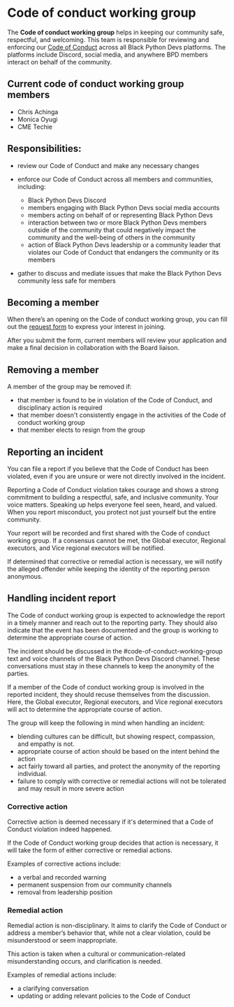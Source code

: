 # Code of conduct working group

The **Code of conduct working group** helps in keeping our community safe, respectful, and welcoming. This team is responsible for reviewing and enforcing our [Code of Conduct](https://github.com/BlackPythonDevs/.github?tab=coc-ov-file#readme) across all Black Python Devs platforms. The platforms include Discord, social media, and anywhere BPD members interact on behalf of the community.

## Current code of conduct working group members

- Chris Achinga
- Monica Oyugi
- CME Techie

## Responsibilities:

- review our Code of Conduct and make any necessary changes
- enforce our Code of Conduct across all members and communities, including:
    - Black Python Devs Discord
    - members engaging with Black Python Devs social media accounts
    - members acting on behalf of or representing Black Python Devs
    - interaction between two or more Black Python Devs members outside of the community that could negatively impact the community and the well-being of others in the community
    - action of Black Python Devs leadership or a community leader that violates our Code of Conduct that endangers the community or its members

- gather to discuss and mediate issues that make the Black Python Devs community less safe for members

## Becoming a member

When there’s an opening on the Code of conduct working group, you can fill out the  [request form](https://forms.gle/cqkvBPhy77YNtDLw5) to express your interest in joining.

After you submit the form, current members will review your application and make a final decision in collaboration with the Board liaison.

## Removing a member

A member of the group may be removed if:

- that member is found to be in violation of the Code of Conduct, and disciplinary action is required
- that member doesn't consistently engage in the activities of the Code of conduct working group
- that member elects to resign from the group

## Reporting an incident

You can file a report if you believe that the Code of Conduct has been violated, even if you are unsure or were not directly involved in the incident.

Reporting a Code of Conduct violation takes courage and shows a strong commitment to building a respectful, safe, and inclusive community. Your voice matters. Speaking up helps everyone feel seen, heard, and valued. When you report misconduct, you protect not just yourself but the entire community.

Your report will be recorded and first shared with the Code of conduct working group. If a consensus cannot be met, the Global executor, Regional executors, and Vice regional executors will be notified.

If determined that corrective or remedial action is necessary, we will notify the alleged offender while keeping the identity of the reporting person anonymous.

## Handling incident report

The Code of conduct working group is expected to acknowledge the report in a timely manner and reach out to the reporting party. They should also indicate that the event has been documented and the group is working to determine the appropriate course of action.

The incident should be discussed in the #code-of-conduct-working-group text and voice channels  of the Black Python Devs Discord channel. These conversations must stay in these channels to keep the anonymity of the parties.

If a member of the Code of conduct working group is involved in the reported incident, they should recuse themselves from the discussion. Here, the Global executor, Regional executors, and Vice regional executors will act to determine the appropriate course of action.

The group will keep the following in mind when handling an incident:

- blending cultures can be difficult, but showing respect, compassion, and empathy is not.
- appropriate course of action should be based on the intent behind the action
- act fairly toward all parties, and protect the anonymity of the reporting individual.
- failure to comply with corrective or remedial actions will not be tolerated and may result in more severe action

### Corrective action

Corrective action is deemed necessary if it's determined that a Code of Conduct violation indeed happened.

If the Code of Conduct working group decides that action is necessary, it will take the form of either corrective or remedial actions.

Examples of corrective actions include:

- a verbal and recorded warning
- permanent suspension from our community channels
- removal from leadership position

### Remedial action

Remedial action is non-disciplinary. It aims to clarify the Code of Conduct or address a member’s behavior that, while not a clear violation, could be misunderstood or seem inappropriate.

This action is taken when a cultural or communication-related misunderstanding occurs, and clarification is needed.

Examples of remedial actions include:

- a clarifying conversation
- updating or adding relevant policies to the Code of Conduct
